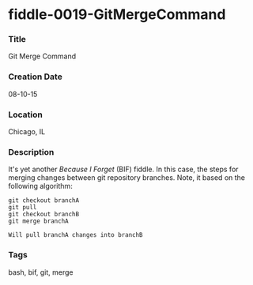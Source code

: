 fiddle-0019-GitMergeCommand
======

### Title

Git Merge Command


### Creation Date

08-10-15


### Location

Chicago, IL


### Description

It's yet another _Because I Forget_ (BIF) fiddle.  In this case, the steps for merging changes between git repository branches.  Note, it based on the following algorithm:

    git checkout branchA
    git pull
    git checkout branchB
    git merge branchA

    Will pull branchA changes into branchB


### Tags

bash, bif, git, merge
